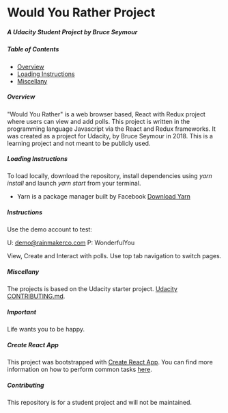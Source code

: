 # Would You Rather Project
##### A Udacity Student Project by Bruce Seymour
##### Table of Contents

* [Overview](#overview)
* [Loading Instructions](#Loading)
* [Miscellany](#miscellany)

##### Overview
"Would You Rather" is a web browser based, React with Redux project where users can view and add polls.    This project is written in the programming language Javascript via the React and Redux frameworks. It was created as a project for Udacity, by Bruce Seymour in 2018. This is a learning project and not meant to be publicly used.   

##### Loading Instructions
To load locally, download the repository, install dependencies using *yarn install* and launch *yarn start* from your terminal.

* Yarn is a package manager built by Facebook [Download Yarn](https://yarnpkg.com/en/docs/install)

##### Instructions
Use the demo account to test:

U: demo@rainmakerco.com
P: WonderfulYou

View, Create and Interact with polls.    Use top tab navigation to switch pages.

#####  Miscellany
The projects is based on the Udacity starter project.
[Udacity](https://www.udacity.com) [CONTRIBUTING.md](https://github.com/udacity/reactnd-project-would-you-rather-starter/blob/master/CONTRIBUTING.md).

#####  Important
Life wants you to be happy.

#####  Create React App
This project was bootstrapped with [Create React App](https://github.com/facebookincubator/create-react-app). You can find more information on how to perform common tasks [here](https://github.com/facebookincubator/create-react-app/blob/master/packages/react-scripts/template/README.md).

#####  Contributing
This repository is for a student project and will not be maintained.
